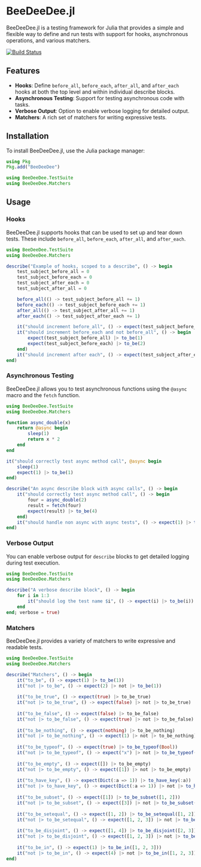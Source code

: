 # BeeDeeDee.jl

BeeDeeDee.jl is a testing framework for Julia that provides a simple and flexible way to define and run tests with support for hooks, asynchronous operations, and various matchers.

[![Build Status](https://github.com/BrianDouglasIE/BeeDeeDee.jl/actions/workflows/CI.yml/badge.svg?branch=main)](https://github.com/BrianDouglasIE/BeeDeeDee.jl/actions/workflows/CI.yml?query=branch%3Amain)


## Features

 - **Hooks**: Define `before_all`, `before_each`, `after_all`, and `after_each` hooks at both the top level and within individual describe blocks.
 - **Asynchronous Testing**: Support for testing asynchronous code with tasks.
 - **Verbose Output**: Option to enable verbose logging for detailed output.
 - **Matchers**: A rich set of matchers for writing expressive tests.

## Installation

To install BeeDeeDee.jl, use the Julia package manager:

```julia
using Pkg
Pkg.add("BeeDeeDee")

using BeeDeeDee.TestSuite
using BeeDeeDee.Matchers
```

## Usage

### Hooks

BeeDeeDee.jl supports hooks that can be used to set up and tear down tests. These include `before_all`, `before_each`, `after_all`, and `after_each`.

```julia
using BeeDeeDee.TestSuite
using BeeDeeDee.Matchers

describe("Example of hooks, scoped to a describe", () -> begin
    test_subject_before_all = 0
    test_subject_before_each = 0
    test_subject_after_each = 0
    test_subject_after_all = 0

    before_all(() -> test_subject_before_all += 1)
    before_each(() -> test_subject_before_each += 1)
    after_all(() -> test_subject_after_all += 1)
    after_each(() -> test_subject_after_each += 1)

    it("should increment before_all", () -> expect(test_subject_before_all) |> to_be(1))
    it("should increment before_each and not before_all", () -> begin
        expect(test_subject_before_all) |> to_be(1)
        expect(test_subject_before_each) |> to_be(2)
    end)
    it("should increment after each", () -> expect(test_subject_after_each) |> to_be(2))
end)
```

### Asynchronous Testing

BeeDeeDee.jl allows you to test asynchronous functions using the `@async` macro and the `fetch` function.

```julia
using BeeDeeDee.TestSuite
using BeeDeeDee.Matchers

function async_double(x)
    return @async begin
        sleep(1)
        return x * 2
    end
end

it("should correctly test async method call", @async begin
    sleep(1)
    expect(1) |> to_be(1)
end)

describe("An async describe block with async calls", () -> begin
    it("should correctly test async method call", () -> begin
        four = async_double(2)
        result = fetch(four)
        expect(result) |> to_be(4)
    end)
    it("should handle non async with async tests", () -> expect(1) |> to_be(1))
end)
```

### Verbose Output

You can enable verbose output for `describe` blocks to get detailed logging during test execution.

```julia
using BeeDeeDee.TestSuite
using BeeDeeDee.Matchers

describe("A verbose describe block", () -> begin
    for i in 1:3
        it("should log the test name $i", () -> expect(i) |> to_be(i))
    end
end; verbose = true)
```

### Matchers

BeeDeeDee.jl provides a variety of matchers to write expressive and readable tests.

```julia
using BeeDeeDee.TestSuite
using BeeDeeDee.Matchers

describe("Matchers", () -> begin
    it("to_be", () -> expect(1) |> to_be(1))
    it("not |> to_be", () -> expect(2) |> not |> to_be(1))
    
    it("to_be_true", () -> expect(true) |> to_be_true)
    it("not |> to_be_true", () -> expect(false) |> not |> to_be_true)
    
    it("to_be_false", () -> expect(false) |> to_be_false)
    it("not |> to_be_false", () -> expect(true) |> not |> to_be_false)
    
    it("to_be_nothing", () -> expect(nothing) |> to_be_nothing)
    it("not |> to_be_nothing", () -> expect(1) |> not |> to_be_nothing)
    
    it("to_be_typeof", () -> expect(true) |> to_be_typeof(Bool))
    it("not |> to_be_typeof", () -> expect("x") |> not |> to_be_typeof(Bool))
    
    it("to_be_empty", () -> expect([]) |> to_be_empty)
    it("not |> to_be_empty", () -> expect([1]) |> not |> to_be_empty)
    
    it("to_have_key", () -> expect(Dict(:a => 1)) |> to_have_key(:a))
    it("not |> to_have_key", () -> expect(Dict(:a => 1)) |> not |> to_have_key(:b))
    
    it("to_be_subset", () -> expect([1]) |> to_be_subset([1, 2]))
    it("not |> to_be_subset", () -> expect([3]) |> not |> to_be_subset([1, 2]))
    
    it("to_be_setequal", () -> expect([1, 2]) |> to_be_setequal([1, 2]))
    it("not |> to_be_setequal", () -> expect([1, 2, 3]) |> not |> to_be_setequal([1, 2]))
    
    it("to_be_disjoint", () -> expect([1, 4]) |> to_be_disjoint([2, 3]))
    it("not |> to_be_disjoint", () -> expect([1, 2, 3]) |> not |> to_be_disjoint([1, 4]))
    
    it("to_be_in", () -> expect(1) |> to_be_in([1, 2, 3]))
    it("not |> to_be_in", () -> expect(4) |> not |> to_be_in([1, 2, 3]))
end)
```